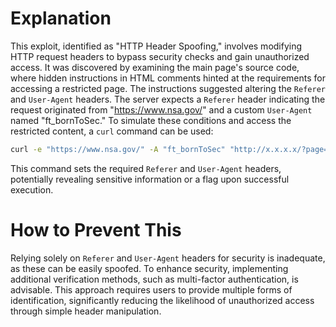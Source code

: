 # Explanation
This exploit, identified as "HTTP Header Spoofing," involves modifying HTTP request headers to bypass security checks and gain unauthorized access. It was discovered by examining the main page's source code, where hidden instructions in HTML comments hinted at the requirements for accessing a restricted page. The instructions suggested altering the `Referer` and `User-Agent` headers. The server expects a `Referer` header indicating the request originated from "https://www.nsa.gov/" and a custom `User-Agent` named "ft_bornToSec." To simulate these conditions and access the restricted content, a `curl` command can be used:

```bash
curl -e "https://www.nsa.gov/" -A "ft_bornToSec" "http://x.x.x.x/?page=b7e44c7a40c5f80139f0a50f3650fb2bd8d00b0d24667c4c2ca32c88e13b758f" | grep flag
```

This command sets the required `Referer` and `User-Agent` headers, potentially revealing sensitive information or a flag upon successful execution.

# How to Prevent This
Relying solely on `Referer` and `User-Agent` headers for security is inadequate, as these can be easily spoofed. To enhance security, implementing additional verification methods, such as multi-factor authentication, is advisable. This approach requires users to provide multiple forms of identification, significantly reducing the likelihood of unauthorized access through simple header manipulation.